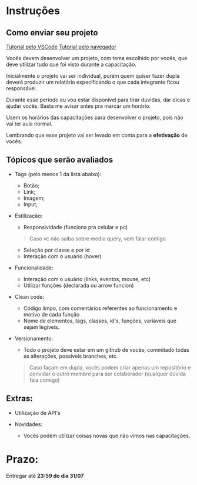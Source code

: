 # Instruções

## Como enviar seu projeto

[Tutorial pelo VSCode]()
[Tutorial pelo navegador]()

Vocês devem desenvolver um projeto, com tema escolhido por vocês, que deve utilizar tudo que foi visto durante a capacitação.

Inicialmente o projeto vai ser individual, porém quem quiser fazer dupla deverá produzir um relatório expecificando o que cada integrante ficou responsável.

Durante esse período eu vou estar disponível para tirar dúvidas, dar dicas e ajudar vocês. Basta me avisar antes pra marcar um horário.

Usem os horários das capacitações para desenvolver o projeto, pois não vai ter aula normal.

Lembrando que esse projeto vai ser levado em conta para a **efetivação** de vocês.

## Tópicos que serão avaliados

* Tags (pelo menos 1 da lista abaixo):
  - Botão;
  - Link;
  - Imagem;
  - Input;

* Estilização:
  - Responsividade (funciona pra celular e pc)
  > Caso vc não saiba sobre media query, vem falar comigo
  - Seleção por classe e por id
  - Interação com o usuário (hover)

* Funcionalidade:
  - Interação com o usuário (links, eventos, mouse, etc)
  - Utilizar funções (declarada ou arrow funcion)

* Clean code:
  - Código limpo, com comentários referentes ao funcionamento e motivo de cada função
  - Nome de elementos, tags, classes, id's, funções, variáveis que sejam legíveis.

* Versionamento:
  - Todo o projeto deve estar em um github de vocês, commitado todas as alterações, possíveis branches, etc.
  > Caso façam em dupla, vocês podem criar apenas um repositório e convidar o outro membro para ser colaborador (qualquer dúvida fala comigo)

## Extras:

* Utilização de API's 

* Novidades:
  - Vocês podem utilizar coisas novas que não vimos nas capacitações. 

# Prazo:

Entregar até **23:59 do dia 31/07**
